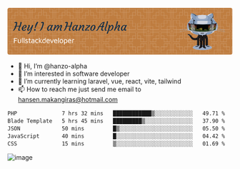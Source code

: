 ![Header](./github-header-image.png)

- 👋 Hi, I’m @hanzo-alpha
- 👀 I’m interested in software developer
- 🌱 I’m currently learning laravel, vue, react, vite, tailwind
- 📫 How to reach me just send me email to hansen.makangiras@hotmail.com 

<!---
hanzo-alpha/hanzo-alpha is a ✨ special ✨ repository because its `README.md` (this file) appears on your GitHub profile.
You can click the Preview link to take a look at your changes.
--->

<!--START_SECTION:waka-->

```txt
PHP              7 hrs 32 mins   ████████████▒░░░░░░░░░░░░   49.71 %
Blade Template   5 hrs 45 mins   █████████▒░░░░░░░░░░░░░░░   37.90 %
JSON             50 mins         █▒░░░░░░░░░░░░░░░░░░░░░░░   05.50 %
JavaScript       40 mins         █░░░░░░░░░░░░░░░░░░░░░░░░   04.42 %
CSS              15 mins         ▒░░░░░░░░░░░░░░░░░░░░░░░░   01.69 %
```

<!--END_SECTION:waka-->

![image](https://github.com/hanzo-alpha/hanzo-alpha/assets/111342797/c4bd2977-6123-4017-8652-6e166259b484)

